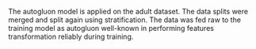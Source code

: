 The autogluon model is applied on the adult dataset. The data splits were merged and split again using stratification. The data was fed raw to the training model as autogluon well-known in performing features transformation reliably during training.